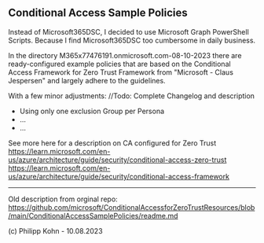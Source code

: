 Conditional Access Sample Policies
-----------------------------------------------------
Instead of Microsoft365DSC, I decided to use Microsoft Graph PowerShell Scripts. Because I find Microsoft365DSC too cumbersome in daily business.

In the directory M365x77476191.onmicrosoft.com-08-10-2023 there are ready-configured example policies that are based on the Conditional Access Framework for Zero Trust Framework from "Microsoft - Claus Jespersen" and largely adhere to the guidelines.

With a few minor adjustments:
//Todo: Complete Changelog and description
- Using only one exclusion Group per Persona
- ...
- ...


See more here for a description on CA configured for Zero Trust
https://learn.microsoft.com/en-us/azure/architecture/guide/security/conditional-access-zero-trust
https://learn.microsoft.com/en-us/azure/architecture/guide/security/conditional-access-framework

-----------------------------------------------------
Old description from orginal repo:
https://github.com/microsoft/ConditionalAccessforZeroTrustResources/blob/main/ConditionalAccessSamplePolicies/readme.md

(c) Philipp Kohn - 10.08.2023